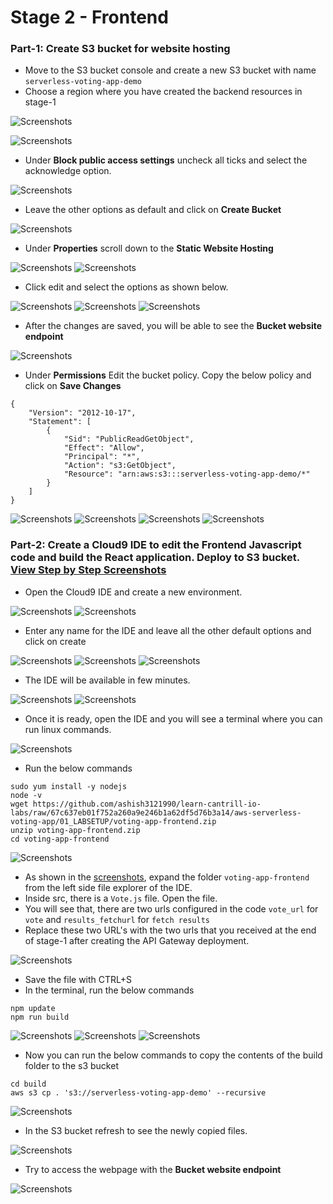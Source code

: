 # Stage 2 - Frontend

### **Part-1:** Create S3 bucket for website hosting

- Move to the S3 bucket console and create a new S3 bucket with name `serverless-voting-app-demo`
- Choose a region where you have created the backend resources in stage-1

![Screenshots](./Screenshots/Stage_2/1.png)

![Screenshots](./Screenshots/Stage_2/2.png)

- Under **Block public access settings** uncheck all ticks and select the acknowledge option.

![Screenshots](./Screenshots/Stage_2/3.png)

- Leave the other options as default and click on **Create Bucket**

![Screenshots](./Screenshots/Stage_2/4.png)

- Under **Properties** scroll down to the **Static Website Hosting**

![Screenshots](./Screenshots/Stage_2/5.png)
![Screenshots](./Screenshots/Stage_2/6.png)

- Click edit and select the options as shown below.

![Screenshots](./Screenshots/Stage_2/7.png)
![Screenshots](./Screenshots/Stage_2/8.png)
![Screenshots](./Screenshots/Stage_2/9.png)

- After the changes are saved, you will be able to see the **Bucket website endpoint**

![Screenshots](./Screenshots/Stage_2/10.png)

- Under **Permissions** Edit the bucket policy. Copy the below policy and click on **Save Changes**

```
{
    "Version": "2012-10-17",
    "Statement": [
        {
            "Sid": "PublicReadGetObject",
            "Effect": "Allow",
            "Principal": "*",
            "Action": "s3:GetObject",
            "Resource": "arn:aws:s3:::serverless-voting-app-demo/*"
        }
    ]
}
```

![Screenshots](./Screenshots/Stage_2/11.png)
![Screenshots](./Screenshots/Stage_2/12.png)
![Screenshots](./Screenshots/Stage_2/13.png)
![Screenshots](./Screenshots/Stage_2/14.png)


### **Part-2:** Create a Cloud9 IDE to edit the Frontend Javascript code and build the React application. Deploy to S3 bucket. [View Step by Step Screenshots](/aws-serverless-voting-app/02_LABINSTRUCTIONS/readme_stage2_screenshots.md)

- Open the Cloud9 IDE and create a new environment.

![Screenshots](./Screenshots/Stage_2/15.png)
![Screenshots](./Screenshots/Stage_2/16.png)

- Enter any name for the IDE and leave all the other default options and click on create

![Screenshots](./Screenshots/Stage_2/17.png)
![Screenshots](./Screenshots/Stage_2/18.png)
![Screenshots](./Screenshots/Stage_2/19.png)

- The IDE will be available in few minutes.

![Screenshots](./Screenshots/Stage_2/20.png)
![Screenshots](./Screenshots/Stage_2/21.png)

- Once it is ready, open the IDE and you will see a terminal where you can run linux commands.

![Screenshots](./Screenshots/Stage_2/22.png)

- Run the below commands

```
sudo yum install -y nodejs
node -v
wget https://github.com/ashish3121990/learn-cantrill-io-labs/raw/67c637eb01f752a260a9e246b1a62df5d76b3a14/aws-serverless-voting-app/01_LABSETUP/voting-app-frontend.zip
unzip voting-app-frontend.zip
cd voting-app-frontend
```

![Screenshots](./Screenshots/Stage_2/23.png)

- As shown in the [screenshots](/aws-serverless-voting-app/02_LABINSTRUCTIONS/readme_stage2_screenshots.md), expand the folder `voting-app-frontend` from the left side file explorer of the IDE.
- Inside src, there is a `Vote.js` file. Open the file.
- You will see that, there are two urls configured in the code `vote_url` for `vote` and `results_fetchurl` for `fetch results`
- Replace these two URL's with the two urls that you received at the end of stage-1 after creating the API Gateway deployment.

![Screenshots](./Screenshots/Stage_2/24.png)

- Save the file with CTRL+S
- In the terminal, run the below commands

```
npm update
npm run build
```

![Screenshots](./Screenshots/Stage_2/25.png)
![Screenshots](./Screenshots/Stage_2/26.png)
![Screenshots](./Screenshots/Stage_2/27.png)

- Now you can run the below commands to copy the contents of the build folder to the s3 bucket

```
cd build
aws s3 cp . 's3://serverless-voting-app-demo' --recursive
```

![Screenshots](./Screenshots/Stage_2/28.png)

- In the S3 bucket refresh to see the newly copied files.

![Screenshots](./Screenshots/Stage_2/29.png)

- Try to access the webpage with the **Bucket website endpoint**

![Screenshots](./Screenshots/Stage_2/30.png)
